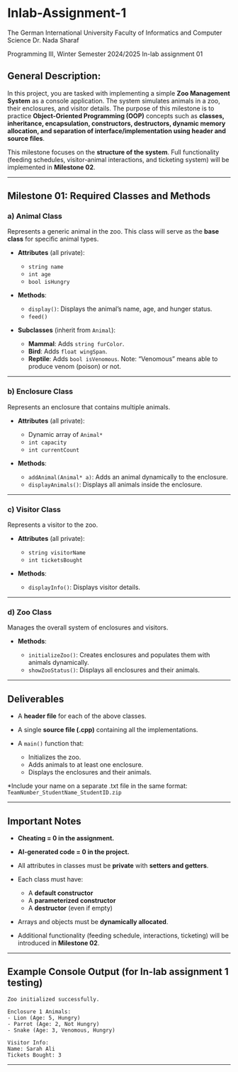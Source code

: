 # Inlab-Assignment-1
The German International University
Faculty of Informatics and Computer Science
Dr. Nada Sharaf

Programming III, Winter Semester 2024/2025
In-lab assignment 01


## General Description:

In this project, you are tasked with implementing a simple **Zoo Management System** as a console application. The system simulates animals in a zoo, their enclosures, and visitor details. The purpose of this milestone is to practice **Object-Oriented Programming (OOP)** concepts such as **classes, inheritance, encapsulation, constructors, destructors, dynamic memory allocation, and separation of interface/implementation using header and source files**.

This milestone focuses on the **structure of the system**. Full functionality (feeding schedules, visitor-animal interactions, and ticketing system) will be implemented in **Milestone 02**.

---

## Milestone 01: Required Classes and Methods

### a) **Animal Class**

Represents a generic animal in the zoo. This class will serve as the **base class** for specific animal types.

* **Attributes** (all private):

  * `string name`
  * `int age`
  * `bool isHungry`

* **Methods**:

  * `display()`: Displays the animal’s name, age, and hunger status.
  * `feed()`

* **Subclasses** (inherit from `Animal`):

  * **Mammal**: Adds `string furColor`.
  * **Bird**: Adds `float wingSpan`.
  * **Reptile**: Adds `bool isVenomous`.
Note: “Venomous” means able to produce venom (poison) or not.
---

### b) **Enclosure Class**

Represents an enclosure that contains multiple animals.

* **Attributes** (all private):

  * Dynamic array of `Animal*`
  * `int capacity`
  * `int currentCount`

* **Methods**:

  * `addAnimal(Animal* a)`: Adds an animal dynamically to the enclosure.
  * `displayAnimals()`: Displays all animals inside the enclosure.

---

### c) **Visitor Class**

Represents a visitor to the zoo.

* **Attributes** (all private):

  * `string visitorName`
  * `int ticketsBought`

* **Methods**:

  * `displayInfo()`: Displays visitor details.

---

### d) **Zoo Class**

Manages the overall system of enclosures and visitors.

* **Methods**:

  * `initializeZoo()`: Creates enclosures and populates them with animals dynamically.
  * `showZooStatus()`: Displays all enclosures and their animals.

---

## Deliverables

* A **header file** for each of the above classes.

* A single **source file (.cpp)** containing all the implementations.

* A `main()` function that:

  * Initializes the zoo.
  * Adds animals to at least one enclosure.
  * Displays the enclosures and their animals.

*Include your name on a separate .txt file in the same format:
  `TeamNumber_StudentName_StudentID.zip`

---

## Important Notes

* **Cheating = 0 in the assignment.**
* **AI-generated code = 0 in the project.**
* All attributes in classes must be **private** with **setters and getters**.
* Each class must have:

  * A **default constructor**
  * A **parameterized constructor**
  * A **destructor** (even if empty)
* Arrays and objects must be **dynamically allocated**.
* Additional functionality (feeding schedule, interactions, ticketing) will be introduced in **Milestone 02**.

---

## Example Console Output (for In-lab assignment 1 testing)

```
Zoo initialized successfully.

Enclosure 1 Animals:
- Lion (Age: 5, Hungry)
- Parrot (Age: 2, Not Hungry)
- Snake (Age: 3, Venomous, Hungry)

Visitor Info:
Name: Sarah Ali
Tickets Bought: 3
```
---
